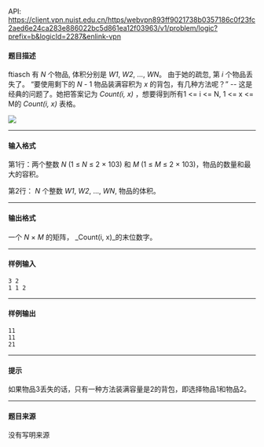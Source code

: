 API: https://client.vpn.nuist.edu.cn/https/webvpn893ff9021738b0357186c0f23fc2aed6e24ca283e886022bc5d861ea12f03963/v1/problem/logic?prefix=b&logicId=2287&enlink-vpn

#### 题目描述

ftiasch 有 _N_ 个物品, 体积分别是 _W1_, _W2_, ..., _WN_。 由于她的疏忽, 第 _i_ 个物品丢失了。 “要使用剩下的 _N_ - 1 物品装满容积为 _x_ 的背包，有几种方法呢？” -- 这是经典的问题了。她把答案记为 _Count(i, x)_ ，想要得到所有1 <= i <= N, 1 <= x <= M的 _Count(i, x)_ 表格。

![](http://media.openjudge.cn/images/g3197_1.png)

---

#### 输入格式

第1行：两个整数 _N_ (1 ≤ _N_ ≤ 2 × 103) 和 _M_ (1 ≤ _M_ ≤ 2 × 103)，物品的数量和最大的容积。

第2行： _N_ 个整数 _W1_, _W2_, ..., _WN_, 物品的体积。

---

#### 输出格式

一个 _N_ × _M_ 的矩阵， _Count(i, x)_的末位数字。

---

#### 样例输入
```
3 2
1 1 2

```

---

#### 样例输出
```
11
11
21

```

---

#### 提示

如果物品3丢失的话，只有一种方法装满容量是2的背包，即选择物品1和物品2。  

---

#### 题目来源

没有写明来源